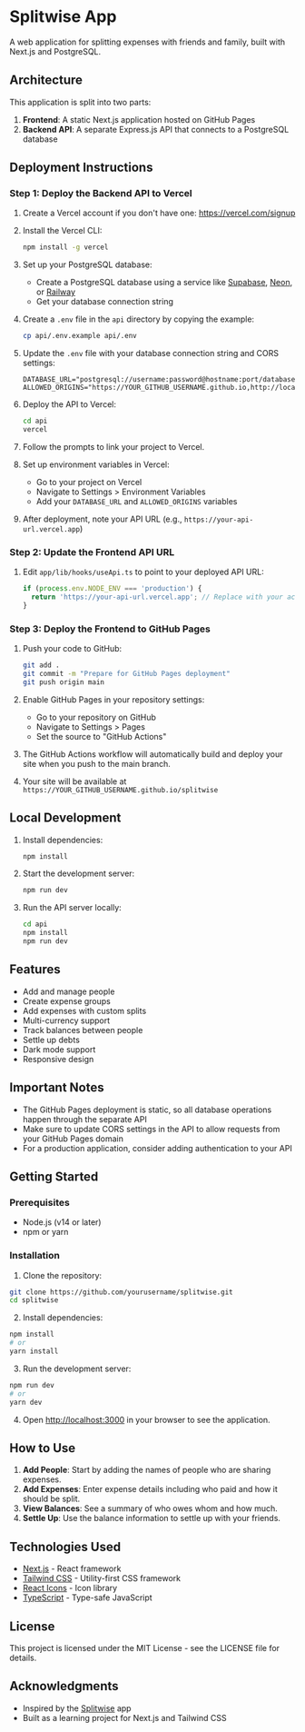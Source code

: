 # Splitwise App

A web application for splitting expenses with friends and family, built with Next.js and PostgreSQL.

## Architecture

This application is split into two parts:
1. **Frontend**: A static Next.js application hosted on GitHub Pages
2. **Backend API**: A separate Express.js API that connects to a PostgreSQL database

## Deployment Instructions

### Step 1: Deploy the Backend API to Vercel

1. Create a Vercel account if you don't have one: https://vercel.com/signup

2. Install the Vercel CLI:
   ```bash
   npm install -g vercel
   ```

3. Set up your PostgreSQL database:
   - Create a PostgreSQL database using a service like [Supabase](https://supabase.com), [Neon](https://neon.tech), or [Railway](https://railway.app)
   - Get your database connection string

4. Create a `.env` file in the `api` directory by copying the example:
   ```bash
   cp api/.env.example api/.env
   ```

5. Update the `.env` file with your database connection string and CORS settings:
   ```
   DATABASE_URL="postgresql://username:password@hostname:port/database"
   ALLOWED_ORIGINS="https://YOUR_GITHUB_USERNAME.github.io,http://localhost:3000"
   ```

6. Deploy the API to Vercel:
   ```bash
   cd api
   vercel
   ```

7. Follow the prompts to link your project to Vercel.

8. Set up environment variables in Vercel:
   - Go to your project on Vercel
   - Navigate to Settings > Environment Variables
   - Add your `DATABASE_URL` and `ALLOWED_ORIGINS` variables

9. After deployment, note your API URL (e.g., `https://your-api-url.vercel.app`)

### Step 2: Update the Frontend API URL

1. Edit `app/lib/hooks/useApi.ts` to point to your deployed API URL:
   ```typescript
   if (process.env.NODE_ENV === 'production') {
     return 'https://your-api-url.vercel.app'; // Replace with your actual API URL
   }
   ```

### Step 3: Deploy the Frontend to GitHub Pages

1. Push your code to GitHub:
   ```bash
   git add .
   git commit -m "Prepare for GitHub Pages deployment"
   git push origin main
   ```

2. Enable GitHub Pages in your repository settings:
   - Go to your repository on GitHub
   - Navigate to Settings > Pages
   - Set the source to "GitHub Actions"

3. The GitHub Actions workflow will automatically build and deploy your site when you push to the main branch.

4. Your site will be available at `https://YOUR_GITHUB_USERNAME.github.io/splitwise`

## Local Development

1. Install dependencies:
   ```bash
   npm install
   ```

2. Start the development server:
   ```bash
   npm run dev
   ```

3. Run the API server locally:
   ```bash
   cd api
   npm install
   npm run dev
   ```

## Features

- Add and manage people
- Create expense groups
- Add expenses with custom splits
- Multi-currency support
- Track balances between people
- Settle up debts
- Dark mode support
- Responsive design

## Important Notes

- The GitHub Pages deployment is static, so all database operations happen through the separate API
- Make sure to update CORS settings in the API to allow requests from your GitHub Pages domain
- For a production application, consider adding authentication to your API

## Getting Started

### Prerequisites

- Node.js (v14 or later)
- npm or yarn

### Installation

1. Clone the repository:
```bash
git clone https://github.com/yourusername/splitwise.git
cd splitwise
```

2. Install dependencies:
```bash
npm install
# or
yarn install
```

3. Run the development server:
```bash
npm run dev
# or
yarn dev
```

4. Open [http://localhost:3000](http://localhost:3000) in your browser to see the application.

## How to Use

1. **Add People**: Start by adding the names of people who are sharing expenses.
2. **Add Expenses**: Enter expense details including who paid and how it should be split.
3. **View Balances**: See a summary of who owes whom and how much.
4. **Settle Up**: Use the balance information to settle up with your friends.

## Technologies Used

- [Next.js](https://nextjs.org/) - React framework
- [Tailwind CSS](https://tailwindcss.com/) - Utility-first CSS framework
- [React Icons](https://react-icons.github.io/react-icons/) - Icon library
- [TypeScript](https://www.typescriptlang.org/) - Type-safe JavaScript

## License

This project is licensed under the MIT License - see the LICENSE file for details.

## Acknowledgments

- Inspired by the [Splitwise](https://www.splitwise.com/) app
- Built as a learning project for Next.js and Tailwind CSS 